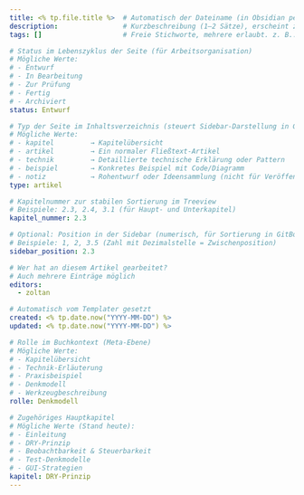 ```yaml
---
title: <% tp.file.title %>  # Automatisch der Dateiname (in Obsidian per Templater eingefügt)
description:                # Kurzbeschreibung (1–2 Sätze), erscheint z. B. in GitBook als Summary
tags: []                    # Freie Stichworte, mehrere erlaubt. z. B.: ["dry", "lokatoren", "steuerbarkeit"]

# Status im Lebenszyklus der Seite (für Arbeitsorganisation)
# Mögliche Werte:
# - Entwurf
# - In Bearbeitung
# - Zur Prüfung
# - Fertig
# - Archiviert
status: Entwurf

# Typ der Seite im Inhaltsverzeichnis (steuert Sidebar-Darstellung in GitBook/Obsidian)
# Mögliche Werte:
# - kapitel         → Kapitelübersicht
# - artikel         → Ein normaler Fließtext-Artikel
# - technik         → Detaillierte technische Erklärung oder Pattern
# - beispiel        → Konkretes Beispiel mit Code/Diagramm
# - notiz           → Rohentwurf oder Ideensammlung (nicht für Veröffentlichung gedacht)
type: artikel

# Kapitelnummer zur stabilen Sortierung im Treeview
# Beispiele: 2.3, 2.4, 3.1 (für Haupt- und Unterkapitel)
kapitel_nummer: 2.3

# Optional: Position in der Sidebar (numerisch, für Sortierung in GitBook)
# Beispiele: 1, 2, 3.5 (Zahl mit Dezimalstelle = Zwischenposition)
sidebar_position: 2.3

# Wer hat an diesem Artikel gearbeitet?
# Auch mehrere Einträge möglich
editors:
  - zoltan

# Automatisch vom Templater gesetzt
created: <% tp.date.now("YYYY-MM-DD") %>
updated: <% tp.date.now("YYYY-MM-DD") %>

# Rolle im Buchkontext (Meta-Ebene)
# Mögliche Werte:
# - Kapitelübersicht
# - Technik-Erläuterung
# - Praxisbeispiel
# - Denkmodell
# - Werkzeugbeschreibung
rolle: Denkmodell

# Zugehöriges Hauptkapitel
# Mögliche Werte (Stand heute):
# - Einleitung
# - DRY-Prinzip
# - Beobachtbarkeit & Steuerbarkeit
# - Test-Denkmodelle
# - GUI-Strategien
kapitel: DRY-Prinzip
---
```


